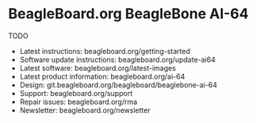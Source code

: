 # BeagleBoard.org BeagleBone AI-64

TODO

* Latest instructions: beagleboard.org/getting-started
* Software update instructions: beagleboard.org/update-ai64
* Latest software: beagleboard.org/latest-images
* Latest product information: beagleboard.org/ai-64
* Design: git.beagleboard.org/beagleboard/beaglebone-ai-64
* Support: beagleboard.org/support
* Repair issues: beagleboard.org/rma
* Newsletter: beagleboard.org/newsletter
